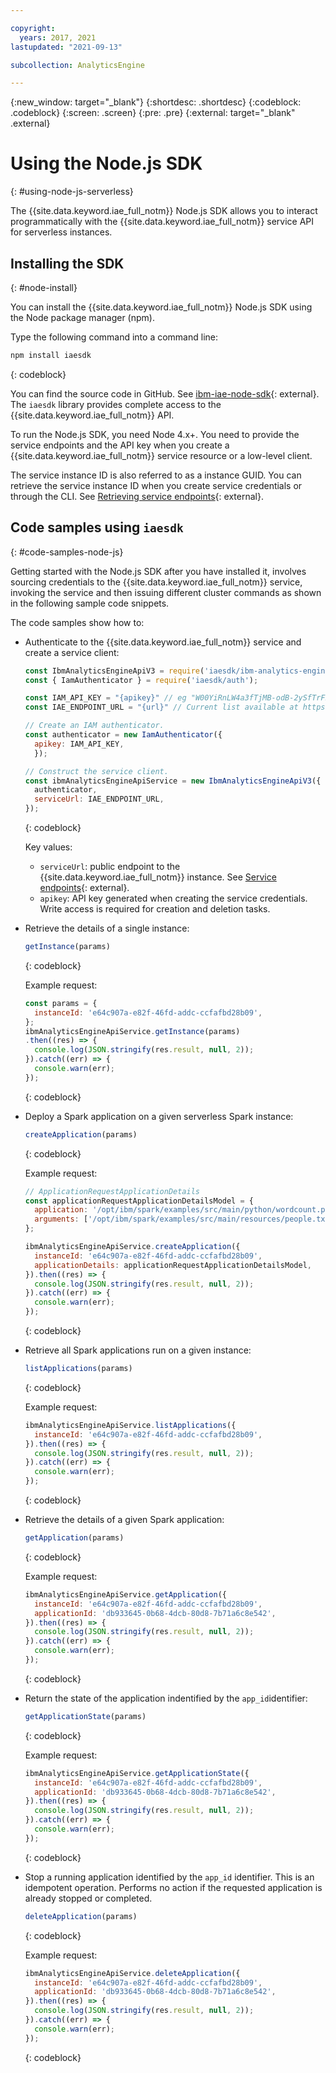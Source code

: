 ```yaml
---

copyright:
  years: 2017, 2021
lastupdated: "2021-09-13"

subcollection: AnalyticsEngine

---
```



{:new_window: target="_blank"}
{:shortdesc: .shortdesc}
{:codeblock: .codeblock}
{:screen: .screen}
{:pre: .pre}
{:external: target="_blank" .external}

# Using the Node.js SDK
{: #using-node-js-serverless}

The {{site.data.keyword.iae_full_notm}} Node.js SDK allows you to interact programmatically with the {{site.data.keyword.iae_full_notm}} service API for serverless instances.

## Installing the SDK
{: #node-install}

You can install the {{site.data.keyword.iae_full_notm}} Node.js SDK using the Node package manager (npm).

Type the following command into a command line:
```javascript
npm install iaesdk
```
{: codeblock}

You can find the source code in GitHub. See [ibm-iae-node-sdk](https://github.com/ibm/ibm-iae-node-sdk/){: external}. The `iaesdk` library provides complete access to the {{site.data.keyword.iae_full_notm}} API.

To run the Node.js SDK, you need Node 4.x+. You need to provide the service endpoints and the API key when you create a  {{site.data.keyword.iae_full_notm}} service resource or a low-level client.

The service instance ID is also referred to as a instance GUID. You can retrieve the service instance ID when you create service credentials or through the CLI. See [Retrieving service endpoints](/docs/AnalyticsEngine?topic=AnalyticsEngine-retrieve-endpoints-serverless){: external}.

## Code samples using `iaesdk`
{: #code-samples-node-js}

Getting started with the Node.js SDK after you have installed it, involves sourcing credentials to the {{site.data.keyword.iae_full_notm}} service, invoking the service and then issuing different cluster commands as shown in the following sample code snippets.

The code samples show how to:

- Authenticate to the {{site.data.keyword.iae_full_notm}} service and create a service client:
    ```javascript
    const IbmAnalyticsEngineApiV3 = require('iaesdk/ibm-analytics-engine-api/v3');
    const { IamAuthenticator } = require('iaesdk/auth');

    const IAM_API_KEY = "{apikey}" // eg "W00YiRnLW4a3fTjMB-odB-2ySfTrFBIQQWanc--P3byk"
    const IAE_ENDPOINT_URL = "{url}" // Current list available at https://cloud.ibm.com/apidocs/ibm-analytics-engine#service-endpoints

    // Create an IAM authenticator.
    const authenticator = new IamAuthenticator({
      apikey: IAM_API_KEY,
      });

    // Construct the service client.
    const ibmAnalyticsEngineApiService = new IbmAnalyticsEngineApiV3({
      authenticator,
      serviceUrl: IAE_ENDPOINT_URL,
    });
    ```
    {: codeblock}

    Key values:

    - `serviceUrl`: public endpoint to the  {{site.data.keyword.iae_full_notm}} instance. See [Service endpoints](https://cloud.ibm.com/apidocs/ibm-analytics-engine#service-endpoints){: external}.
    - `apikey`: API key generated when creating the service credentials. Write access is required for creation and deletion tasks.

- Retrieve the details of a single instance:
    ```javascript
    getInstance(params)
    ```
    {: codeblock}

    Example request:
    ```javascript
    const params = {
      instanceId: 'e64c907a-e82f-46fd-addc-ccfafbd28b09',
    };
    ibmAnalyticsEngineApiService.getInstance(params)
    .then((res) => {
      console.log(JSON.stringify(res.result, null, 2));
    }).catch((err) => {
      console.warn(err);
    });
    ```
    {: codeblock}

- Deploy a Spark application on a given serverless Spark instance:
    ```javascript
    createApplication(params)
    ```
    {: codeblock}

    Example request:
    ```javascript
    // ApplicationRequestApplicationDetails
    const applicationRequestApplicationDetailsModel = {
      application: '/opt/ibm/spark/examples/src/main/python/wordcount.py',
      arguments: ['/opt/ibm/spark/examples/src/main/resources/people.txt'],
    };

    ibmAnalyticsEngineApiService.createApplication({
      instanceId: 'e64c907a-e82f-46fd-addc-ccfafbd28b09',
      applicationDetails: applicationRequestApplicationDetailsModel,
    }).then((res) => {
      console.log(JSON.stringify(res.result, null, 2));
    }).catch((err) => {
      console.warn(err);
    });
    ```
    {: codeblock}

- Retrieve all Spark applications run on a given instance:
    ```javascript
    listApplications(params)
    ```
    {: codeblock}

    Example request:
    ```javascript
    ibmAnalyticsEngineApiService.listApplications({
      instanceId: 'e64c907a-e82f-46fd-addc-ccfafbd28b09',
    }).then((res) => {
      console.log(JSON.stringify(res.result, null, 2));
    }).catch((err) => {
      console.warn(err);
    });
    ```
    {: codeblock}

- Retrieve the details of a given Spark application:
    ```javascript
    getApplication(params)
    ```
    {: codeblock}

    Example request:
    ```javascript
    ibmAnalyticsEngineApiService.getApplication({
      instanceId: 'e64c907a-e82f-46fd-addc-ccfafbd28b09',
      applicationId: 'db933645-0b68-4dcb-80d8-7b71a6c8e542',
    }).then((res) => {
      console.log(JSON.stringify(res.result, null, 2));
    }).catch((err) => {
      console.warn(err);
    });
    ```
    {: codeblock}

- Return the state of the application indentified by the `app_id`identifier:
    ```javascript
    getApplicationState(params)
    ```
    {: codeblock}

    Example request:
    ```javascript
    ibmAnalyticsEngineApiService.getApplicationState({
      instanceId: 'e64c907a-e82f-46fd-addc-ccfafbd28b09',
      applicationId: 'db933645-0b68-4dcb-80d8-7b71a6c8e542',
    }).then((res) => {
      console.log(JSON.stringify(res.result, null, 2));
    }).catch((err) => {
      console.warn(err);
    });
    ```
    {: codeblock}

- Stop a running application identified by the `app_id` identifier. This is an idempotent operation. Performs no action if the requested application is already stopped or completed.
    ```javascript
    deleteApplication(params)
    ```
    {: codeblock}

    Example request:
    ```javascript
    ibmAnalyticsEngineApiService.deleteApplication({
      instanceId: 'e64c907a-e82f-46fd-addc-ccfafbd28b09',
      applicationId: 'db933645-0b68-4dcb-80d8-7b71a6c8e542',
    }).then((res) => {
      console.log(JSON.stringify(res.result, null, 2));
    }).catch((err) => {
      console.warn(err);
    });
    ```
    {: codeblock}



